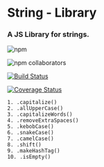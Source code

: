 # String - Library 

### A JS Library for strings.



![npm](https://img.shields.io/npm/v/@sandycamilo/stringlib)

![npm collaborators](https://img.shields.io/npm/collaborators/@sandycamilo/stringlib)

[![Build Status](https://travis-ci.com/sandycamilo/FEW2.1-String-Lib.svg?branch=main)](https://travis-ci.com/sandycamilo/FEW2.1-String-Lib)


[![Coverage Status](https://coveralls.io/repos/github/sandycamilo/FEW2.1-String-Lib/badge.svg?branch=main)](https://coveralls.io/github/sandycamilo/FEW2.1-String-Lib?branch=main)






```
1. .capitalize()
2. .allUpperCase()
3. .capitalizeWords()
4. .removeExtraSpaces()
5. .kebobCase()
6. .snakeCase()
7. .camelCase()
8. .shift()
9. .makeHashTag()
10. .isEmpty()

```
